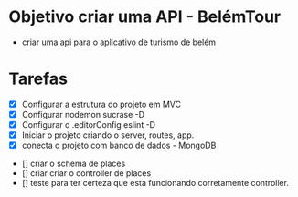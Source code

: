 # Objetivo criar uma API - BelémTour

- criar uma api para o aplicativo de turismo de belém

# Tarefas

- [x] Configurar a estrutura do projeto em MVC
- [x] Configurar nodemon sucrase -D
- [x] Configurar o .editorConfig eslint -D
- [x] Iniciar o projeto criando o server, routes, app.
- [x] conecta o projeto com banco de dados - MongoDB
- [] criar o schema de places
- [] criar criar o controller de places
- [] teste para ter certeza que esta funcionando corretamente controller.
